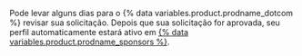 Pode levar alguns dias para o {% data variables.product.prodname_dotcom %} revisar sua solicitação. Depois que sua solicitação for aprovada, seu perfil automaticamente estará ativo em [{% data variables.product.prodname_sponsors %}](https://github.com/sponsors).
